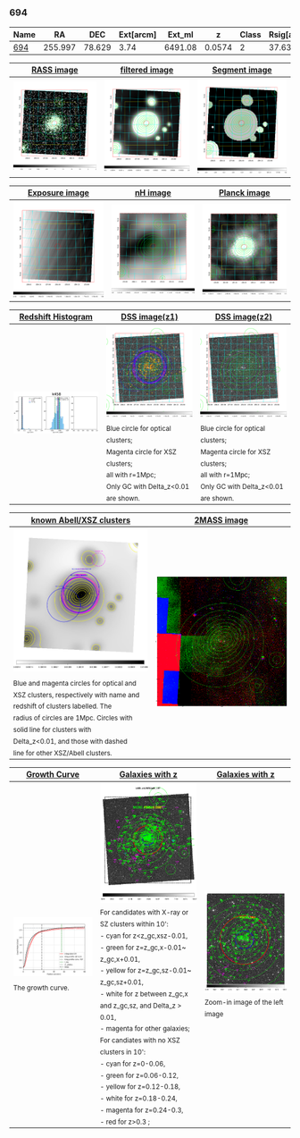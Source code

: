 <div STYLE="page-break-after: always;"></div>

### 694

|Name          |RA          |DEC      | Ext[arcm] | Ext_ml | z    | Class| Rsig[arcmin] | CRsig[c/s] | CR500[c/s] | R500[Mpc] |L500[erg/s]|F500[erg/s/cm^2]| M500[Msun]|Tx[keV]|beta|GC(XSZ,Delta_z<0.01)| GC(OPT,Delta_z<0.01)|GC|alias|
|--------------|------------|------------|---|---|-----------|--------|------|------|----|----|----|----|----|----|----|----|----|----|---|
|[694](script/694.md)     | 255.997       | 78.629       | 3.74    | 6491.08   | 0.0574 | 2   | 37.630 |2.622 |2.418 |1.219 |3.551e+44 |4.510e-11 |5.436e+14 |6.198 |0.826 |Tar, |Wen, |Tar, |k458|

|[RASS image](../image/694/694_img.pdf)|[filtered image](../image/694/694_fil.pdf)|[Segment image](../image/694/694_seg.pdf)|
|-------------------|--------------------|-------------------|
| <img src="../image/694/694_img.png" width="300">  | <img src="../image/694/694_fil.png" width="300">   | <img src="../image/694/694_seg.png" width="300">  |

|[Exposure image](../image/694/694_mex.pdf)| [nH image](../image/694/694_nh.pdf)| [Planck image](../image/694/694_p.pdf)|
|-------------------|--------------------|-------------------|
|<img src="../image/694/694_mex.png" width="300">   | <img src="../image/694/694_nh.png" width="300">    | <img src="../image/694/694_p.png" width="300"> |

|[Redshift Histogram](../image/694/694_zg.pdf) | [DSS image(z1)](../image/694/694_dss_z1.pdf)      |  [DSS image(z2)](../image/694/694_dss_z2.pdf)    |
|-------------------|--------------------|-------------------|
|<img src="../image/694/694_zg.png" width="300"> |<img src="../image/694/694_dss_z1.png" width="300"> <sub><br>Blue circle for optical clusters; <br>Magenta circle for XSZ clusters; <br>all with r=1Mpc; <br>Only GC with Delta_z<0.01 are shown. </sub>| <img src="../image/694/694_dss_z2.png" width="300"><sub><br>Blue circle for optical clusters; <br>Magenta circle for XSZ clusters; <br>all with r=1Mpc; <br>Only GC with Delta_z<0.01 are shown. </sub> |

|[known Abell/XSZ clusters](../image/694/694_m.pdf) | [2MASS image](../image/694/694_2mass.pdf)      |
|-------------------|-------------------|
|<img src=../image/694/694_m.png width="300"> <sub><br>Blue and magenta circles for optical and <br>XSZ clusters, respectively with name and <br>redshift of clusters labelled. The <br>radius of circles are 1Mpc. Circles with <br>solid line for clusters with <br>Delta_z<0.01, and those with dashed <br>line for other XSZ/Abell clusters.        </sub>|<img src="../image/694/694_2mass.png" width="300">  |

|[Growth Curve](../image/694/694_gca_all.png) |[Galaxies with z](../image/694/694_opt_ned.pdf) |[Galaxies with z](../image/694/694_opt_ned_zoom.pdf) |
|-------------------|-------------------|-------------------|
| <img src="../image/694/694_gca_all.png" width="300"> <sub><br>The growth curve.</sub>| <img src=../image/694/694_opt_ned.png width="300"> <br><sub> For candidates with X-ray or SZ clusters within 10': <br> - cyan for z<z_gc,xsz-0.01, <br> - green for z=z_gc,x-0.01~ z_gc,x+0.01, <br> - yellow for z=z_gc,sz-0.01~ z_gc,sz+0.01, <br> - white for z between z_gc,x and z_gc,sz, and Delta_z > 0.01, <br> - magenta for other galaxies; <br>For candiates with no XSZ clusters in 10': <br> - cyan for z=0-0.06, <br> - green for z=0.06-0.12, <br> - yellow for z=0.12-0.18, <br> - white for z=0.18-0.24, <br> - magenta for z=0.24-0.3, <br> - red for z>0.3 ;  </sub>|<img src=../image/694/694_opt_ned_zoom.png width="300">  <br><sub> Zoom-in image of the left image</sub>|




